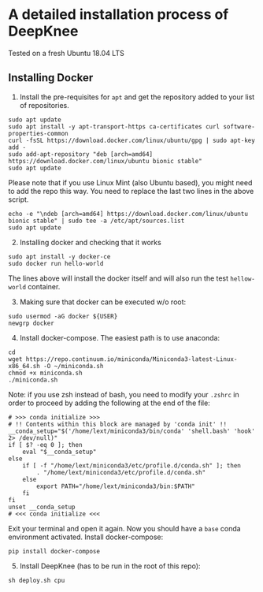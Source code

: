 # A detailed installation process of DeepKnee
Tested on a fresh Ubuntu 18.04 LTS

## Installing Docker

1. Install the pre-requisites for `apt` and get the repository added to your list of repositories.
```
sudo apt update
sudo apt install -y apt-transport-https ca-certificates curl software-properties-common
curl -fsSL https://download.docker.com/linux/ubuntu/gpg | sudo apt-key add -
sudo add-apt-repository "deb [arch=amd64] https://download.docker.com/linux/ubuntu bionic stable"
sudo apt update
```
Please note that if you use Linux Mint (also Ubuntu based), you might need to add the repo this way.
You need to replace the last two lines in the above script.

```
echo -e "\ndeb [arch=amd64] https://download.docker.com/linux/ubuntu bionic stable" | sudo tee -a /etc/apt/sources.list
sudo apt update
```

2. Installing docker and checking that it works
```
sudo apt install -y docker-ce
sudo docker run hello-world
```

The lines above will install the docker itself and will also run the test `hellow-world` container.

3. Making sure that docker can be executed w/o root:
```
sudo usermod -aG docker ${USER}
newgrp docker 
```

4. Install docker-compose. The easiest path is to use anaconda:
```
cd
wget https://repo.continuum.io/miniconda/Miniconda3-latest-Linux-x86_64.sh -O ~/miniconda.sh
chmod +x miniconda.sh
./miniconda.sh
```

Note: if you use zsh instead of bash, you need to modify your `.zshrc` in order to proceed by adding the following at the end of the file:

```
# >>> conda initialize >>>
# !! Contents within this block are managed by 'conda init' !!
__conda_setup="$('/home/lext/miniconda3/bin/conda' 'shell.bash' 'hook' 2> /dev/null)"
if [ $? -eq 0 ]; then
    eval "$__conda_setup"
else
    if [ -f "/home/lext/miniconda3/etc/profile.d/conda.sh" ]; then
        . "/home/lext/miniconda3/etc/profile.d/conda.sh"
    else
        export PATH="/home/lext/miniconda3/bin:$PATH"
    fi
fi
unset __conda_setup
# <<< conda initialize <<<
```

Exit your terminal and open it again. Now you should have a `base` conda environment activated.
Install docker-compose:

```
pip install docker-compose
```
5. Install DeepKnee (has to be run in the root of this repo):
```
sh deploy.sh cpu
```
